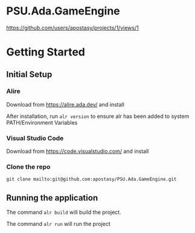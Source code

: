 # PSU.Ada.GameEngine

https://github.com/users/apostasy/projects/1/views/1

# Getting Started
## Initial Setup
### Alire
Download from https://alire.ada.dev/ and install

After installation, run `alr version` to ensure alr has been added to system PATH/Environment Variables

### Visual Studio Code
Download from https://code.visualstudio.com/ and install

### Clone the repo

`git clone mailto:git@github.com:apostasy/PSU.Ada.GameEngine.git`

## Running the application

The command `alr build` will build the project.

The command `alr run` will run the project

